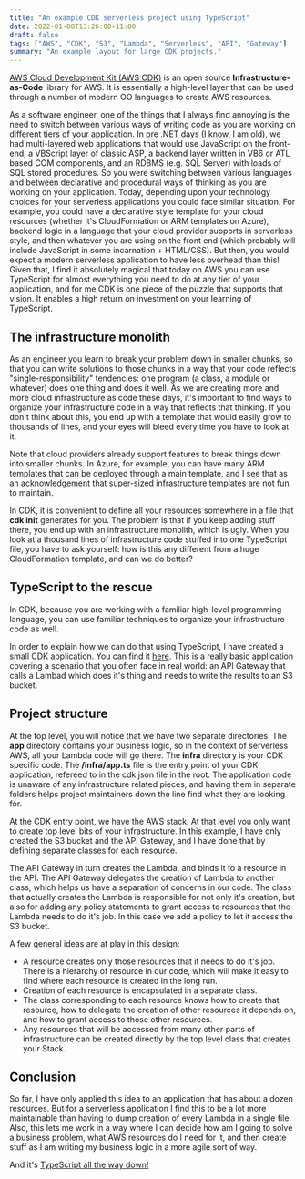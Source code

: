 ```yaml
---
title: "An example CDK serverless project using TypeScript"
date: 2022-01-08T13:26:00+11:00
draft: false
tags: ["AWS", "CDK", "S3", "Lambda", "Serverless", "API", "Gateway"]
summary: "An example layout for large CDK projects."
---
```


<a href='https://github.com/aws/aws-cdk' target='_blank'>AWS Cloud Development Kit (AWS CDK)</a> is an open source **Infrastructure-as-Code** library for AWS.  It is essentially a high-level layer that can be used through a number of modern OO languages to create AWS resources.

As a software engineer, one of the things that I always find annoying is the need to switch between various ways of writing code as you are working on different tiers of your application.  In pre .NET days (I know, I am old), we had multi-layered web applications that would use JavaScript on the front-end, a VBScript layer of classic ASP, a backend layer written in VB6 or ATL based COM components, and an RDBMS (e.g. SQL Server) with loads of SQL stored procedures.  So you were switching between various languages and between declarative and procedural ways of thinking as you are working on your application.  Today, depending upon your technology choices for your serverless applications you could face similar situation.  For example, you could have a declarative style template for your cloud resources (whether it's CloudFormation or ARM templates on Azure), backend logic in a language that your cloud provider supports in serverless style, and then whatever you are using on the front end (which probably will include JavaScript in some incarnation + HTML/CSS).  But then, you would expect a modern serverless application to have less overhead than this!  Given that, I find it absolutely magical that today on AWS you can use TypeScript for almost everything you need to do at any tier of your application, and for me CDK is one piece of the puzzle that supports that vision.  It enables a high return on investment on your learning of TypeScript.

## The infrastructure monolith

As an engineer you learn to break your problem down in smaller chunks, so that you can write solutions to those chunks in a way that your code reflects "single-responsibility" tendencies: one program (a class, a module or whatever) does one thing and does it well.  As we are creating more and more cloud infrastructure as code these days, it's important to find ways to organize your infrastructure code in a way that reflects that thinking.  If you don't think about this, you end up with a template that would easily grow to thousands of lines, and your eyes will bleed every time you have to look at it.  

Note that cloud providers already support features to break things down into smaller chunks.  In Azure, for example, you can have many ARM templates that can be deployed through a main template, and I see that as an acknowledgement that super-sized infrastructure templates are not fun to maintain.  

In CDK, it is convenient to define all your resources somewhere in a file that **cdk init** generates for you.  The problem is that if you keep adding stuff there, you end up with an infrastructure monolith, which is ugly.  When you look at a thousand lines of infrastructure code stuffed into one TypeScript file, you have to ask yourself: how is this any different from a huge CloudFormation template, and can we do better?  

## TypeScript to the rescue
In CDK, because you are working with a familiar high-level programming language, you can use familiar techniques to organize your infrastructure code as well.

In order to explain how we can do that using TypeScript, I have created a small CDK application.  You can find it <a href='https://github.com/salmanalibanani/cdk-lambda-s3-example' target='_blank'>here</a>.  This is a really basic application covering a scenario that you often face in real world: an API Gateway that calls a Lambad which does it's thing and needs to write the results to an S3 bucket.

## Project structure
At the top level, you will notice that we have two separate directories.  The **app** directory contains your business logic, so in the context of serverless AWS, all your Lambda code will go there.  The **infra** directory is your CDK specific code.  The **/infra/app.ts** file is the entry point of your CDK application, refereed to in the cdk.json file in the root.  The application code is unaware of any infrastructure related pieces, and having them in separate folders helps project maintainers down the line find what they are looking for.

At the CDK entry point, we have the AWS stack.  At that level you only want to create top level bits of your infrastructure.  In this example, I have only created the S3 bucket and the API Gateway, and I have done that by defining separate classes for each resource.

The API Gateway in turn creates the Lambda, and binds it to a resource in the API.  The API Gateway delegates the creation of Lambda to another class, which helps us have a separation of concerns in our code.  The class that actually creates the Lambda is responsible for not only it's creation, but also for adding any policy statements to grant access to resources that the Lambda needs to do it's job.  In this case we add a policy to let it access the S3 bucket.  

A few general ideas are at play in this design:

* A resource creates only those resources that it needs to do it's job.  There is a hierarchy of resource in our code, which will make it easy to find where each resource is created in the long run.
* Creation of each resource is encapsulated in a separate class.
* The class corresponding to each resource knows how to create that resource, how to delegate the creation of other resources it depends on, and how to grant access to those other resources.
* Any resources that will be accessed from many other parts of infrastructure can be created directly by the top level class that creates your Stack.

## Conclusion

So far, I have only applied this idea to an application that has about a dozen resources.  But for a serverless application I find this to be a lot more maintainable than having to dump creation of every Lambda in a single file.  Also, this lets me work in a way where I can decide how am I going to solve a business problem, what AWS resources do I need for it, and then create stuff as I am writing my business logic in a more agile sort of way. 

And it's <a href='https://en.wikipedia.org/wiki/Turtles_all_the_way_down' target='_blank'>TypeScript all the way down!</a>









